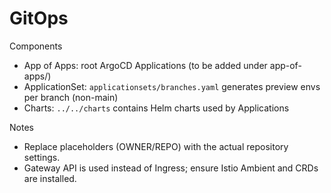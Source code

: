 # GitOps

Components
- App of Apps: root ArgoCD Applications (to be added under app-of-apps/)
- ApplicationSet: `applicationsets/branches.yaml` generates preview envs per branch (non-main)
- Charts: `../../charts` contains Helm charts used by Applications

Notes
- Replace placeholders (OWNER/REPO) with the actual repository settings.
- Gateway API is used instead of Ingress; ensure Istio Ambient and CRDs are installed.

